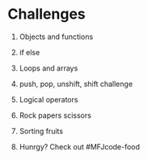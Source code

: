 
# Challenges

1. Objects and functions

2. if else

3. Loops and arrays

4. push, pop, unshift, shift challenge

5. Logical operators

6. Rock papers scissors

7. Sorting fruits

8. Hunrgy? Check out #MFJcode-food